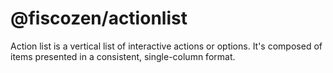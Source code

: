 # @fiscozen/actionlist

Action list is a vertical list of interactive actions or options. It's composed of items presented in a consistent, single-column format.

